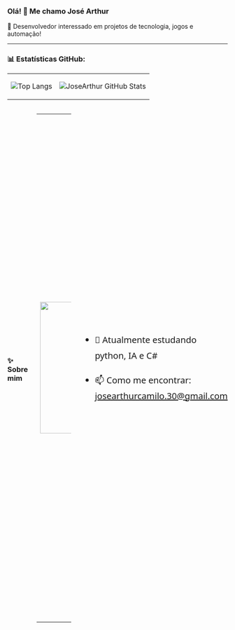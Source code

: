 ### Olá! 👋 Me chamo José Arthur

🎯 Desenvolvedor interessado em projetos de tecnologia, jogos e automação!

---
  
### 📊 Estatísticas GitHub:

<table>
  
  <tr>
    
  <td>
   
![Top Langs](https://github-readme-stats.vercel.app/api/top-langs/?username=JoseArthurCamiloDosAnjos&layout=compact&langs_count=6&theme=tokyonight)

  </td>

  <td>
    
![JoseArthur GitHub Stats](https://github-readme-stats.vercel.app/api?username=JoseArthurCamiloDosAnjos&show_icons=true&theme=tokyonight)

  </td>
    
  </tr>
   
</table>
<div style="display: flex; align-items: center; gap: 20px;">
  
### ✨ Sobre mim
<table>
  <tr>
    <td>
      
<img src="https://cdn.discordapp.com/attachments/726187588515528815/1370416835991830578/Jos1.gif?ex=681f6ba2&is=681e1a22&hm=c85f8e8a429e4b16e4dc2818edc58f4a37a3c9d5944d4f9e3a290decd4afd7aa&" width="300"/>
    </td>
    <td>
      <p>Me chamo José Arthur Camilo dos Anjos, sou formado no curso de Desenvolvimento de Sistemas pela ETEC Dr. Adail Nunes da Silva, de Taquaritinga, e atualmente estou cursando Analise e Desenvolvimento de Sistemas na FATEC da cidade. Tive a oportunidade de fazer estágio na Proavante como professor, onde aprendi a lidar com pessoas, ensinar conteúdos e também aprimorei meus conhecimentos no pacote Office. \h Hoje, faço parte do grupo de pesquisa GPES, onde estou ajudando no desenvolvimento do jogo VidaUT. Com isso, venho aprendendo bastante sobre tecnologia, desenvolvimento de jogos e também sobre o uso de Inteligência Artificial. Estou em busca de oportunidades para continuar aprendendo e colocando em prática tudo o que estou vivendo nessa jornada.</p>
    </td>
  </tr>
  
</table>

  <div style="max-width: 700px; font-family: 'Segoe UI', Tahoma, Geneva, Verdana, sans-serif; font-size: 20px; line-height: 1.8;">
    
- 🔭 Atualmente estudando python, IA e C#
- 📫 Como me encontrar: josearthurcamilo.30@gmail.com
  
  </div>
  
</div>
